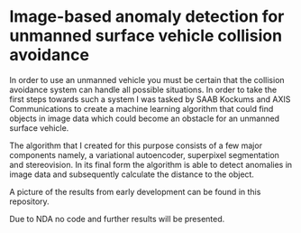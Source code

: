 # Image-based anomaly detection for unmanned surface vehicle collision avoidance

In order to use an unmanned vehicle you must be certain that the collision avoidance system can handle all possible situations. In order to take the first steps towards such a system I was tasked by SAAB Kockums and AXIS Communications to create a machine learning algorithm that could find objects in image data which could become an obstacle for an unmanned surface vehicle.

The algorithm that I created for this purpose consists of a few major components namely, a variational autoencoder, superpixel segmentation and stereovision. In its final form the algorithm is able to detect anomalies in image data and subsequently calculate the distance to the object.

A picture of the results from early development can be found in this repository. 

Due to NDA no code and further results will be presented.
